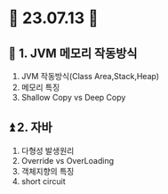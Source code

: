 # 👋 23.07.13 👋

## 🔰 1. JVM 메모리 작동방식
  1. JVM 작동방식(Class Area,Stack,Heap)
  2. 메모리 특징
  3. Shallow Copy vs Deep Copy

     
## ⏫ 2. 자바
  1. 다형성 발생원리
  2. Override vs OverLoading
  3. 객체지향의 특징
  4. short circuit
